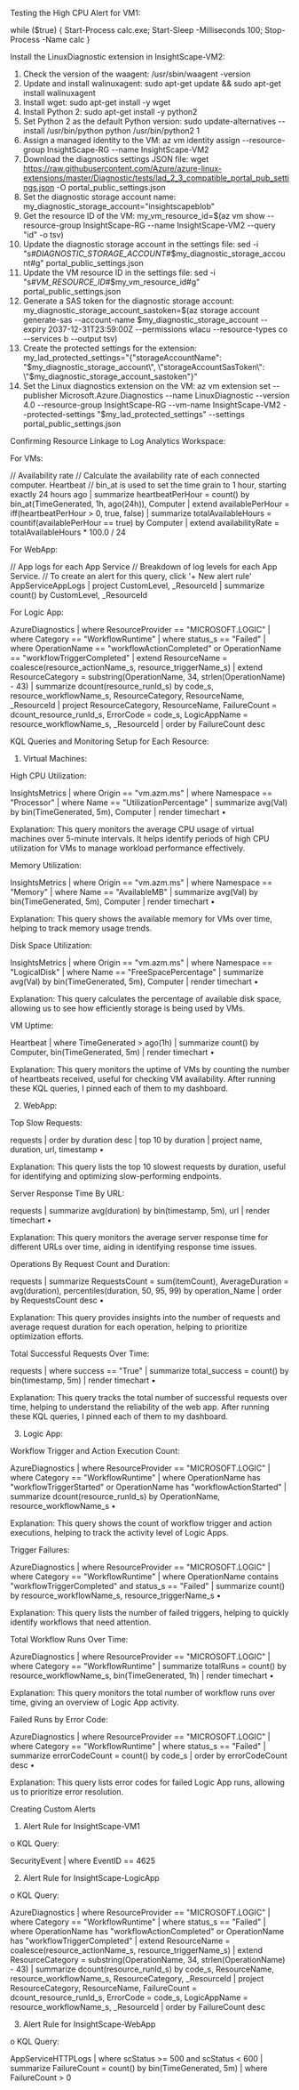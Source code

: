 Testing the High CPU Alert for VM1:

while ($true) { Start-Process calc.exe; Start-Sleep -Milliseconds 100; Stop-Process -Name calc }






Install the LinuxDiagnostic extension in InsightScape-VM2:

1.	Check the version of the waagent:
/usr/sbin/waagent -version
2.	Update and install walinuxagent:
sudo apt-get update && sudo apt-get install walinuxagent
3.	Install wget:
sudo apt-get install -y wget
4.	Install Python 2:
sudo apt-get install -y python2
5.	Set Python 2 as the default Python version:
sudo update-alternatives --install /usr/bin/python python /usr/bin/python2 1
6.	Assign a managed identity to the VM:
az vm identity assign --resource-group InsightScape-RG --name InsightScape-VM2
7.	Download the diagnostics settings JSON file:
wget https://raw.githubusercontent.com/Azure/azure-linux-extensions/master/Diagnostic/tests/lad_2_3_compatible_portal_pub_settings.json -O portal_public_settings.json
8.	Set the diagnostic storage account name:
my_diagnostic_storage_account="insightscapeblob"
9.	Get the resource ID of the VM:
my_vm_resource_id=$(az vm show --resource-group InsightScape-RG --name InsightScape-VM2 --query "id" -o tsv)
10.	Update the diagnostic storage account in the settings file:
sed -i "s#_DIAGNOSTIC_STORAGE_ACCOUNT_#$my_diagnostic_storage_account#g" portal_public_settings.json
11.	Update the VM resource ID in the settings file:
sed -i "s#_VM_RESOURCE_ID_#$my_vm_resource_id#g" portal_public_settings.json
12.	Generate a SAS token for the diagnostic storage account:
my_diagnostic_storage_account_sastoken=$(az storage account generate-sas --account-name $my_diagnostic_storage_account --expiry 2037-12-31T23:59:00Z --permissions wlacu --resource-types co --services b --output tsv)
13.	Create the protected settings for the extension:
my_lad_protected_settings="{\"storageAccountName\": \"$my_diagnostic_storage_account\", \"storageAccountSasToken\": \"$my_diagnostic_storage_account_sastoken\"}"
14.	Set the Linux diagnostics extension on the VM:
az vm extension set --publisher Microsoft.Azure.Diagnostics --name LinuxDiagnostic --version 4.0 --resource-group InsightScape-RG --vm-name InsightScape-VM2 --protected-settings "$my_lad_protected_settings" --settings portal_public_settings.json











Confirming Resource Linkage to Log Analytics Workspace:


For VMs:

// Availability rate
// Calculate the availability rate of each connected computer.
Heartbeat
// bin_at is used to set the time grain to 1 hour, starting exactly 24 hours ago
| summarize heartbeatPerHour = count() by bin_at(TimeGenerated, 1h, ago(24h)), Computer
| extend availablePerHour = iff(heartbeatPerHour > 0, true, false)
| summarize totalAvailableHours = countif(availablePerHour == true) by Computer
| extend availabilityRate = totalAvailableHours * 100.0 / 24

For WebApp:

// App logs for each App Service
// Breakdown of log levels for each App Service.
// To create an alert for this query, click '+ New alert rule'
AppServiceAppLogs
| project CustomLevel, _ResourceId
| summarize count() by CustomLevel, _ResourceId

For Logic App:

AzureDiagnostics
| where ResourceProvider == "MICROSOFT.LOGIC"
| where Category == "WorkflowRuntime"
| where status_s == "Failed"
| where OperationName == "workflowActionCompleted" or OperationName == "workflowTriggerCompleted"
| extend ResourceName = coalesce(resource_actionName_s, resource_triggerName_s)
| extend ResourceCategory = substring(OperationName, 34, strlen(OperationName) - 43)
| summarize dcount(resource_runId_s) by code_s, resource_workflowName_s, ResourceCategory, ResourceName, _ResourceId
| project ResourceCategory, ResourceName, FailureCount = dcount_resource_runId_s, ErrorCode = code_s, LogicAppName = resource_workflowName_s, _ResourceId
| order by FailureCount desc











KQL Queries and Monitoring Setup for Each Resource:

1. Virtual Machines:

High CPU Utilization:

InsightsMetrics
| where Origin == "vm.azm.ms"
| where Namespace == "Processor"
| where Name == "UtilizationPercentage"
| summarize avg(Val) by bin(TimeGenerated, 5m), Computer
| render timechart
•	

Explanation: This query monitors the average CPU usage of virtual machines over 5-minute intervals. It helps identify periods of high CPU utilization for VMs to manage workload performance effectively.


Memory Utilization:

InsightsMetrics
| where Origin == "vm.azm.ms"
| where Namespace == "Memory"
| where Name == "AvailableMB"
| summarize avg(Val) by bin(TimeGenerated, 5m), Computer
| render timechart
•	

Explanation: This query shows the available memory for VMs over time, helping to track memory usage trends.


Disk Space Utilization:

InsightsMetrics
| where Origin == "vm.azm.ms"
| where Namespace == "LogicalDisk"
| where Name == "FreeSpacePercentage"
| summarize avg(Val) by bin(TimeGenerated, 5m), Computer
| render timechart
•	

Explanation: This query calculates the percentage of available disk space, allowing us to see how efficiently storage is being used by VMs.


VM Uptime:

Heartbeat
| where TimeGenerated > ago(1h)
| summarize count() by Computer, bin(TimeGenerated, 5m)
| render timechart
•	

Explanation: This query monitors the uptime of VMs by counting the number of heartbeats received, useful for checking VM availability.
After running these KQL queries, I pinned each of them to my dashboard.


2. WebApp:


Top Slow Requests:

requests
| order by duration desc
| top 10 by duration
| project name, duration, url, timestamp
•	

Explanation: This query lists the top 10 slowest requests by duration, useful for identifying and optimizing slow-performing endpoints.


Server Response Time By URL:

requests
| summarize avg(duration) by bin(timestamp, 5m), url
| render timechart
•	

Explanation: This query monitors the average server response time for different URLs over time, aiding in identifying response time issues.


Operations By Request Count and Duration:

requests
| summarize RequestsCount = sum(itemCount), AverageDuration = avg(duration), percentiles(duration, 50, 95, 99) by operation_Name
| order by RequestsCount desc
•	

Explanation: This query provides insights into the number of requests and average request duration for each operation, helping to prioritize optimization efforts.


Total Successful Requests Over Time:

requests
| where success == "True"
| summarize total_success = count() by bin(timestamp, 5m)
| render timechart
•	


Explanation: This query tracks the total number of successful requests over time, helping to understand the reliability of the web app.
After running these KQL queries, I pinned each of them to my dashboard.


3. Logic App:


Workflow Trigger and Action Execution Count:

AzureDiagnostics
| where ResourceProvider == "MICROSOFT.LOGIC"
| where Category == "WorkflowRuntime"
| where OperationName has "workflowTriggerStarted" or OperationName has "workflowActionStarted"
| summarize dcount(resource_runId_s) by OperationName, resource_workflowName_s
•	


Explanation: This query shows the count of workflow trigger and action executions, helping to track the activity level of Logic Apps.


Trigger Failures:

AzureDiagnostics
| where ResourceProvider == "MICROSOFT.LOGIC"
| where Category == "WorkflowRuntime"
| where OperationName contains "workflowTriggerCompleted" and status_s == "Failed"
| summarize count() by resource_workflowName_s, resource_triggerName_s
•	


Explanation: This query lists the number of failed triggers, helping to quickly identify workflows that need attention.

Total Workflow Runs Over Time:

AzureDiagnostics
| where ResourceProvider == "MICROSOFT.LOGIC"
| where Category == "WorkflowRuntime"
| summarize totalRuns = count() by resource_workflowName_s, bin(TimeGenerated, 1h)
| render timechart
•	


Explanation: This query monitors the total number of workflow runs over time, giving an overview of Logic App activity.

Failed Runs by Error Code:

AzureDiagnostics
| where ResourceProvider == "MICROSOFT.LOGIC"
| where Category == "WorkflowRuntime"
| where status_s == "Failed"
| summarize errorCodeCount = count() by code_s
| order by errorCodeCount desc
•	


Explanation: This query lists error codes for failed Logic App runs, allowing us to prioritize error resolution.













Creating Custom Alerts


1. Alert Rule for InsightScape-VM1

o	KQL Query:

SecurityEvent
| where EventID == 4625



2. Alert Rule for InsightScape-LogicApp


o	KQL Query:

AzureDiagnostics
| where ResourceProvider == "MICROSOFT.LOGIC"
| where Category == "WorkflowRuntime"
| where status_s == "Failed"
| where OperationName has "workflowActionCompleted" or OperationName has "workflowTriggerCompleted"
| extend ResourceName = coalesce(resource_actionName_s, resource_triggerName_s)
| extend ResourceCategory = substring(OperationName, 34, strlen(OperationName) - 43)
| summarize dcount(resource_runId_s) by code_s, ResourceName, resource_workflowName_s, ResourceCategory, _ResourceId
| project ResourceCategory, ResourceName, FailureCount = dcount_resource_runId_s, ErrorCode = code_s, LogicAppName = resource_workflowName_s, _ResourceId
| order by FailureCount desc




3. Alert Rule for InsightScape-WebApp


o	KQL Query:

AppServiceHTTPLogs
| where scStatus >= 500 and scStatus < 600
| summarize FailureCount = count() by bin(TimeGenerated, 5m)
| where FailureCount > 0
